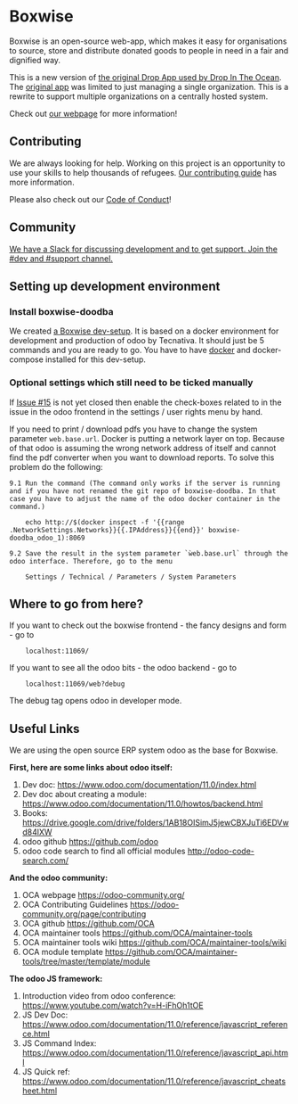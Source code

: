 # Boxwise

Boxwise is an open-source web-app,
which makes it easy for organisations
to source, store and distribute
donated goods to people in need
in a fair and dignified way.

This is a new version of [the original Drop App used by Drop In The Ocean](https://www.drapenihavet.no/en/the-drop-app-2/). The [original app](https://bitbucket.org/wishingtree/themarket/src/master/) was limited to just managing a single organization. This is a rewrite to support multiple organizations on a centrally hosted system.

Check out [our webpage](https://www.boxwise.co) for more information!

## Contributing

We are always looking for help. Working on this project is an opportunity to use your skills to help thousands of refugees. [Our contributing guide](CONTRIBUTING.md) has more information.

Please also check out our [Code of Conduct](CODE_OF_CONDUCT.md)!

## Community

[We have a Slack for discussing development and to get support. Join the #dev and #support channel.](https://join.slack.com/t/boxwise/shared_invite/enQtMzE4NzExMjkxNTM2LTk0MzY2Mjg0MTY5ZmJjMjI1ODNmODZiNmJlNTAwM2Y4MmJkZDJjZWEyNzk0YTQyZGI0ZTYxMTc2NTgxNjk1ZTM)

## Setting up development environment

### Install boxwise-doodba

We created [a Boxwise dev-setup](https://github.com/boxwise/boxwise-doodba). It is based on a docker environment for development and production of odoo by Tecnativa. It should just be 5 commands and you are ready to go. You have to have [docker](https://docs.docker.com/install/) and docker-compose installed for this dev-setup.

### Optional settings which still need to be ticked manually

If [Issue #15](https://github.com/boxwise/boxwise_wms/issues/15) is not yet closed then enable the check-boxes related to in the issue in the odoo frontend in the settings / user rights menu by hand.

If you need to print / download pdfs you have to change the system parameter `web.base.url`. Docker is putting a network layer on top. Because of that odoo is assuming the wrong network address of itself and cannot find the pdf converter when you want to download reports. To solve this problem do the following:

    9.1 Run the command (The command only works if the server is running and if you have not renamed the git repo of boxwise-doodba. In that case you have to adjust the name of the odoo docker container in the command.)

        echo http://$(docker inspect -f '{{range .NetworkSettings.Networks}}{{.IPAddress}}{{end}}' boxwise-doodba_odoo_1):8069

    9.2 Save the result in the system parameter `ẁeb.base.url` through the odoo interface. Therefore, go to the menu

        Settings / Technical / Parameters / System Parameters

## Where to go from here?

If you want to check out the boxwise frontend - the fancy designs and form - go to

        localhost:11069/

If you want to see all the odoo bits - the odoo backend - go to

        localhost:11069/web?debug

The debug tag opens odoo in developer mode.

## Useful Links

We are using the open source ERP system odoo as the base for Boxwise.

**First, here are some links about odoo itself:**

1. Dev doc:
https://www.odoo.com/documentation/11.0/index.html
2. Dev doc about creating a module:
https://www.odoo.com/documentation/11.0/howtos/backend.html
3. Books:
https://drive.google.com/drive/folders/1AB18OISimJ5jewCBXJuTi6EDVwd84lXW
4. odoo github
https://github.com/odoo
5. odoo code search to find all official modules
http://odoo-code-search.com/

**And the odoo community:**

1. OCA webpage
https://odoo-community.org/
2. OCA Contributing Guidelines
https://odoo-community.org/page/contributing
3. OCA github
https://github.com/OCA
4. OCA maintainer tools
https://github.com/OCA/maintainer-tools
5. OCA maintainer tools wiki
https://github.com/OCA/maintainer-tools/wiki
6. OCA module template
https://github.com/OCA/maintainer-tools/tree/master/template/module

**The odoo JS framework:**

1. Introduction video from odoo conference:
https://www.youtube.com/watch?v=H-iFhOh1tOE
2. JS Dev Doc:
https://www.odoo.com/documentation/11.0/reference/javascript_reference.html
3. JS Command Index:
https://www.odoo.com/documentation/11.0/reference/javascript_api.html
4. JS Quick ref:
https://www.odoo.com/documentation/11.0/reference/javascript_cheatsheet.html
